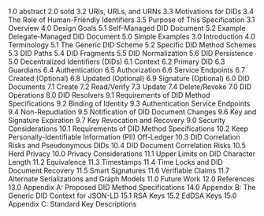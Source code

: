 1.0 	 abstract
2.0 	 sotd
3.2 	 URIs, URLs, and URNs
3.3 	 Motivations for DIDs
3.4 	 The Role of Human-Friendly Identifiers
3.5 	 Purpose of This Specification
3.1 	 Overview
4.0 	 Design Goals
5.1 	 Self-Managed DID Document
5.2 	 Example Delegate-Managed DID Document
5.0 	 Simple Examples
3.0 	 Introduction
4.0 	 Terminology
5.1 	 The Generic DID Scheme
5.2 	 Specific DID Method Schemes
5.3 	 DID Paths
5.4 	 DID Fragments
5.5 	 DID Normalization
5.6 	 DID Persistence
5.0 	 Decentralized Identifiers (DIDs)
6.1 	 Context
6.2 	 Primary DID
6.3 	 Guardians
6.4 	 Authentication
6.5 	 Authorization
6.6 	 Service Endpoints
6.7 	 Created (Optional)
6.8 	 Updated (Optional)
6.9 	 Signature (Optional)
6.0 	 DID Documents
7.1 	 Create
7.2 	 Read/Verify
7.3 	 Update
7.4 	 Delete/Revoke
7.0 	 DID Operations
8.0 	 DID Resolvers
9.1 	 Requirements of DID Method Specifications
9.2 	 Binding of Identity
9.3 	 Authentication Service Endpoints
9.4 	 Non-Repudiation
9.5 	 Notification of DID Document Changes
9.6 	 Key and Signature Expiration
9.7 	 Key Revocation and Recovery
9.0 	 Security Considerations
10.1 	 Requirements of DID Method Specifications
10.2 	 Keep Personally-Identifiable Information (PII) Off-Ledger
10.3 	 DID Correlation Risks and Pseudonymous DIDs
10.4 	 DID Document Correlation Risks
10.5 	 Herd Privacy
10.0 	 Privacy Considerations
11.1 	 Upper Limits on DID Character Length
11.2 	 Equivalence
11.3 	 Timestamps
11.4 	 Time Locks and DID Document Recovery
11.5 	 Smart Signatures
11.6 	 Verifiable Claims
11.7 	 Alternate Serializations and Graph Models
11.0 	 Future Work
12.0 	 References
13.0 	 Appendix A: Proposed DID Method Specifications
14.0 	 Appendix B: The Generic DID Context for JSON-LD
15.1 	 RSA Keys
15.2 	 EdDSA Keys
15.0 	 Appendix C: Standard Key Descriptions
